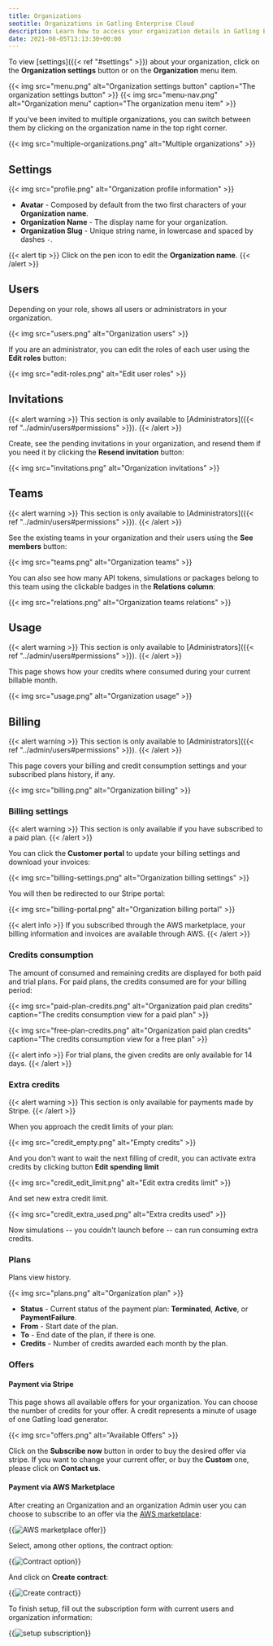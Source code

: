 ```yaml
---
title: Organizations
seotitle: Organizations in Gatling Enterprise Cloud
description: Learn how to access your organization details in Gatling Enterprise Cloud.
date: 2021-08-05T13:13:30+00:00
---
```


To view [settings]({{< ref "#settings" >}}) about your organization, click on the **Organization settings** button or on the **Organization** menu item.

{{< img src="menu.png" alt="Organization settings button" caption="The organization settings button" >}}
{{< img src="menu-nav.png" alt="Organization menu" caption="The organization menu item" >}}

If you've been invited to multiple organizations, 
you can switch between them by clicking on the organization name in the top right corner.

{{< img src="multiple-organizations.png" alt="Multiple organizations" >}}

## Settings

{{< img src="profile.png" alt="Organization profile information" >}}

* **Avatar** - Composed by default from the two first characters of your **Organization name**.
* **Organization Name** - The display name for your organization.
* **Organization Slug** - Unique string name, in lowercase and spaced by dashes `-`.


{{< alert tip >}}
Click on the pen icon to edit the **Organization name**.
{{< /alert >}}

## Users

Depending on your role, shows all users or administrators in your organization.

{{< img src="users.png" alt="Organization users" >}}

If you are an administrator, you can edit the roles of each user using the **Edit roles** button:

{{< img src="edit-roles.png" alt="Edit user roles" >}}

## Invitations

{{< alert warning >}}
This section is only available to [Administrators]({{< ref "../admin/users#permissions" >}}).
{{< /alert >}}

Create, see the pending invitations in your organization, and resend them if you need it by clicking the **Resend invitation** button:

{{< img src="invitations.png" alt="Organization invitations" >}}

## Teams

{{< alert warning >}}
This section is only available to [Administrators]({{< ref "../admin/users#permissions" >}}).
{{< /alert >}}

See the existing teams in your organization and their users using the **See members** button:

{{< img src="teams.png" alt="Organization teams" >}}

You can also see how many API tokens, simulations or packages belong to this team using the clickable badges in the **Relations column**:

{{< img src="relations.png" alt="Organization teams relations" >}}

## Usage

{{< alert warning >}}
This section is only available to [Administrators]({{< ref "../admin/users#permissions" >}}).
{{< /alert >}}

This page shows how your credits where consumed during your current billable month. 

{{< img src="usage.png" alt="Organization usage" >}}

## Billing

{{< alert warning >}}
This section is only available to [Administrators]({{< ref "../admin/users#permissions" >}}).
{{< /alert >}}

This page covers your billing and credit consumption settings and your subscribed plans history, if any.

{{< img src="billing.png" alt="Organization billing" >}}

### Billing settings

{{< alert warning >}}
This section is only available if you have subscribed to a paid plan.
{{< /alert >}}

You can click the **Customer portal** to update your billing settings and download your invoices:

{{< img src="billing-settings.png" alt="Organization billing settings" >}}

You will then be redirected to our Stripe portal:

{{< img src="billing-portal.png" alt="Organization billing portal" >}}

{{< alert info >}}
If you subscribed through the AWS marketplace, your billing information and invoices are available through AWS.
{{< /alert >}}

### Credits consumption

The amount of consumed and remaining credits are displayed for both paid and trial plans. For paid plans, the credits consumed are for your billing period:

{{< img src="paid-plan-credits.png" alt="Organization paid plan credits" caption="The credits consumption view for a paid plan" >}}

{{< img src="free-plan-credits.png" alt="Organization paid plan credits" caption="The credits consumption view for a free plan" >}}

{{< alert info >}}
For trial plans, the given credits are only available for 14 days.
{{< /alert >}}

### Extra credits

{{< alert warning >}}
This section is only available for payments made by Stripe.
{{< /alert >}}

When you approach the  credit limits of your plan:

{{< img src="credit_empty.png" alt="Empty credits" >}}

And you don't want to wait the next filling of credit, you can activate extra credits by clicking button **Edit spending limit**

{{< img src="credit_edit_limit.png" alt="Edit extra credits limit" >}}

And set new extra credit limit.

{{< img src="credit_extra_used.png" alt="Extra credits used" >}}

Now simulations -- you couldn't launch before -- can run consuming extra credits.


### Plans

Plans view history.

{{< img src="plans.png" alt="Organization plan" >}}

* **Status** - Current status of the payment plan: **Terminated**, **Active**, or **PaymentFailure**.
* **From** - Start date of the plan.
* **To** - End date of the plan, if there is one.
* **Credits** - Number of credits awarded each month by the plan.

### Offers

#### Payment via Stripe

This page shows all available offers for your organization. You can choose the number of credits for your offer. A credit represents a minute of usage of one Gatling load generator.

{{< img src="offers.png" alt="Available Offers" >}}

Click on the **Subscribe now** button in order to buy the desired offer via stripe. If you want to change your current offer, or buy the **Custom** one, please click on **Contact us**.


#### Payment via AWS Marketplace

After creating an Organization and an organization Admin user you can choose to subscribe to an offer via the [AWS marketplace](https://aws.amazon.com/marketplace/pp/prodview-6bhi2464rfmzq):  

{{<img src="aws_marketplace.png" alt="AWS marketplace offer" >}}

Select, among other options, the contract option:

{{<img src="aws_contract_option.png" alt="Contract option" >}}

And click on **Create contract**:

{{<img src="aws_create_contract.png" alt="Create contract" >}}

To finish setup, fill out the subscription form with current users and organization information:

{{<img src="aws_subscription_form.png" alt="setup subscription" >}}

